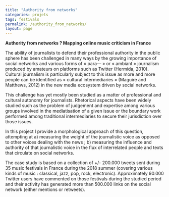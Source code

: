 ```yaml
---
title: "Authority from networks"
categories: projets
tags: festivals
permalink: /authority_from_networks/
layout: page
---
```


<b>Authority from networks ? Mapping online music criticism in France</b>

The ability of journalists to defend their professional authority in the public sphere has been challenged in many ways by the growing importance of social networks and various forms of « para— » or « ambiant » journalism produced by amateurs on platforms such as Twitter (Hermida, 2010). Cultural journalism is particularly subject to this issue as more and more people can be identified as « cultural intermediaries » (Maguire and Matthews, 2012) in the new media ecosystem driven by social networks.

This challenge has yet mostly been studied as a matter of professional and cultural autonomy for journalists. Rhetorical aspects have been widely studied such as the problem of judgement and expertise among various groups involved in the mediatisation of a given issue or the boundary work performed among traditional intermediaries to secure their jurisdiction over those issues.

In this project I provide a morphological approach of this question, attempting at a) measuring the weight of the journalistic voice as opposed to other voices dealing with the news ; b) measuring the influence and authority of that journalistic voice in the flux of interrelated people and texts that circulate on social networks.

The case study is based on a collection of +/- 200.000 tweets sent during 35 music festivals in France during the 2018 summer (covering various kinds of music : classical, jazz, pop, rock, electronic). Approximately 90.000 Twitter users have commented on those festivals during the studied period and their activity has generated more than 500.000 links on the social network (either mentions or retweets).
